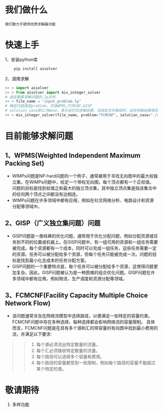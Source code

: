 # 我们做什么
    我们致力于提供优质求解器功能

# 快速上手
1、安装python库
```python
    pip install aisolver
```
2、调用求解

```python
>> > import aisolver
>> > from aisolver import mix_integer_solver
# 指定需要求解问题的.lp文件
>> > file_name = "input_problem.lp"
# 确定问题类型problem，可选WPMS,FCMCNF,GISP
# solution_save默认为None，表示会打印求解结果。当指定文件路径时，会将求解结果保存到指定文件
>> > mix_integer_solver(file_name, problem="FCMCNF", solution_save="./solve_out.txt")
```

# 目前能够求解问题
## 1、WPMS(Weighted Independent Maximum Packing Set)
*   WIMPs问题是NP-hard问题的一个例子，通常被用于寻找无向图中的最大权独立集。在WIMPs问题中，给定一个带权无向图，每个顶点都有一个正权值。问题的目标是找到权值之和最大的独立顶点集，其中独立顶点集是指该集合中的任何两个顶点之间都没有边相连。 
*   WIMPs问题在许多领域中都有应用，例如在社交网络分析、电路设计和资源分配等领域中。

## 2、GISP（广义独立集问题）问题
*   GISP问题是一类经典的优化问题，通常用于优化分配问题，例如分配资源或任务到不同的位置或机器上。在GISP问题中，有一组可用的资源和一组任务需要被完成。每个资源都有一个成本，同时可以完成一组任务，这些任务需要一定的资源。任务可以被分配给多个资源，但每个任务只能被完成一次。问题的目标是找到最小化总成本的任务分配方案。 
*   GISP问题的一个重要特点是，每个任务可以被分配给多个资源，这使得问题更加复杂。因此，GISP问题被认为是一种困难的组合优化问题。GISP问题在许多领域中都有应用，例如物流、生产调度和资源分配等领域。

## 3、FCMCNF(Facility Capacity Multiple Choice Network Flow)
*   该问题通常涉及在网络流模型中选择路径，以便满足一些特定的容量约束。FCMCNF问题中存在多种选择，每种选择都会影响网络流的容量限制。
具体而言，FCMCNF问题是在具有多个源和汇的带容量的有向图中找到最小费用的流，并满足以下要求:
>> 1. 每个源必须流出特定数量的流量。 
>> 2. 每个汇必须接收特定数量的流量。 
>> 3. 每个路径可以选择多个容量和费用。 
>> 4. 每个路径的容量都受到一些限制，例如每个路径的容量不能超过某个特定的值。


# 敬请期待
1. 多样功能